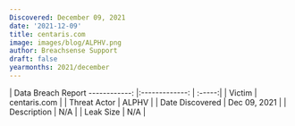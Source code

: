 ```yaml
---
Discovered: December 09, 2021
date: '2021-12-09'
title: centaris.com
image: images/blog/ALPHV.png
author: Breachsense Support
draft: false
yearmonths: 2021/december
---
```



| Data Breach Report
------------:   |:-------------:    | :-----:|
| Victim    | centaris.com      | 
| Threat Actor    | ALPHV      | 
| Date Discovered    | Dec 09, 2021      | 
| Description    | N/A      | 
| Leak Size    | N/A      | 

